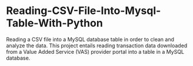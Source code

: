 # Reading-CSV-File-Into-Mysql-Table-With-Python
Reading a CSV file into a MySQL database table in order to clean and analyze the data.
This project entails reading transaction data downloaded from a Value Added Service (VAS) provider portal into a table in a MySQL database.

